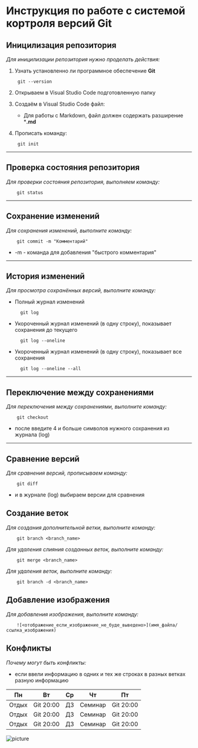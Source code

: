 # Инструкция по работе с системой кортроля версий Git

## Иницилизация репозитория

*Для иницилизации репозитория нужно проделать действия:*

1. Узнать установленно ли программное обеспечение **Git**

        git --version

2. Открываем в Visual Studio Code подготовленную папку

3. Создаём в Visual Studio Code файл:

    * Для работы с Markdown, файл должен содержать разширение ***.md**

4. Прописать команду:

        git init

---

## Проверка состояния репозитория

*Для проверки состояния репозитория, выполняем команду:*

        git status

---

## Сохранение изменений

*Для сохранения изменений, выполните команду:*

        git commit -m "Комментарий"

+ -m - команда для добавления "быстрого комментария"

---

## История изменений

*Для просмотра сохранённых версий, выполните команду:*

+ Полный журнал изменений

        git log

+ Укороченный журнал изменений (в одну строку), показывает сохранения до текущего

        git log --oneline

+ Укороченный журнал изменений (в одну строку), показывает все сохранения

        git log --oneline --all

---

## Переключение между сохранениями

*Для переключения между сохранениями, выполните команду:*

        git checkout 

- после введите 4 и больше символов нужного сохранения из журнала (log)

---

## Сравнение версий

*Для сравнения версий, прописываем команду:*

        git diff 

* и в журнале (log) выбираем версии для сравнения


## Создание веток

*Для создания дополнительной ветки, выполните команду:*

        git branch <branch_name>

*Для удаления слияния созданных веток, выполните команду:*

        git merge <branch_name>

*Для удаления веток, выполните команду:*

        git branch -d <branch_name>

## Добавление изображения

*Для добавления изображения, выполните команду:*

        ![<отображение_если_изображение_не_буде_выведено>](имя_файла/ссылка_изображения)

## Конфликты

*Почему могут быть конфликты:*

- если ввели информацию в одних и тех же строках в разных ветках разную информацию



        

Пн | Вт | Ср | Чт | Пт 
------ | ------ | ------ | ------ | ------ 
Отдых   | Git 20:00   | ДЗ   | Семинар   | Git 20:00
Отдых   | Git 20:00   | ДЗ   | Семинар   | Git 20:00
Отдых   | Git 20:00   | ДЗ   | Семинар   | Git 20:00

![picture](https://miro.medium.com/max/900/1*sSi5LWkfxZHNVuDLs2j2ug.png)